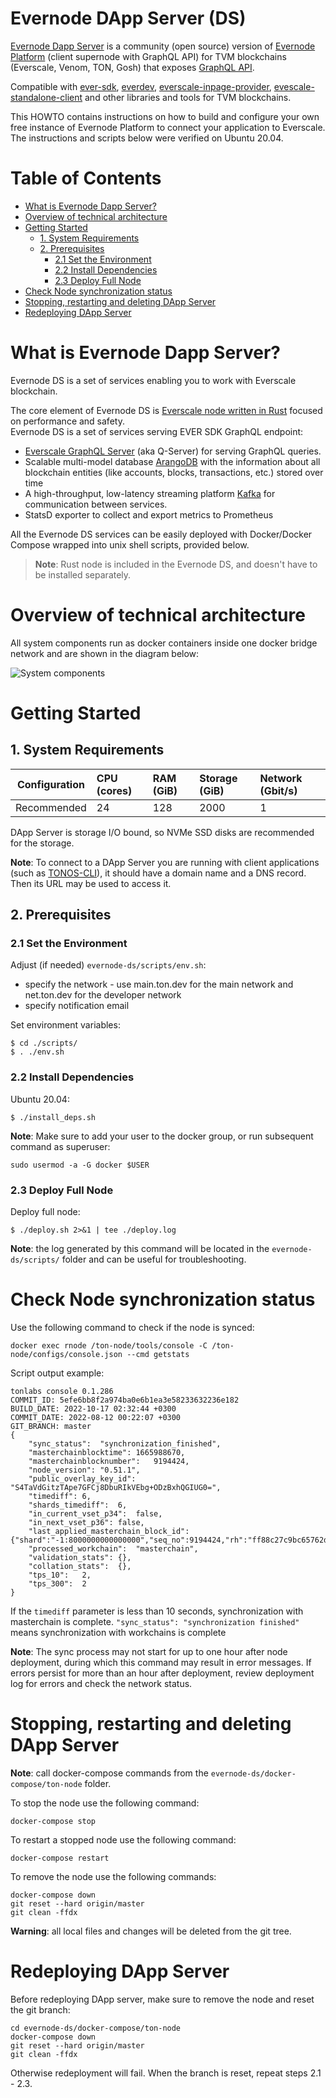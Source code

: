# Evernode DApp Server (DS)
[Evernode Dapp Server](https://docs.evercloud.dev/products/dapp-server-ds) is a community (open source) version of [Evernode Platform](https://docs.evercloud.dev/) (client supernode with GraphQL API) for TVM blockchains (Everscale, Venom, TON, Gosh)  that exposes [GraphQL API](https://docs.evercloud.dev/reference/graphql-api).


Compatible with [ever-sdk](https://github.com/tonlabs/ever-sdk), [everdev](https://github.com/tonlabs/everdev), [everscale-inpage-provider](https://github.com/broxus/everscale-inpage-provider), [evescale-standalone-client](https://github.com/broxus/everscale-inpage-provider) and other libraries and tools for TVM blockchains. 

This HOWTO contains instructions on how to build and configure your own free instance of Evernode Platform to connect your application to Everscale. The instructions and scripts below were verified on Ubuntu 20.04.

# Table of Contents
- [What is Evernode Dapp Server?](#what-is-evernode-dapp-server)
- [Overview of technical architecture](#overview-of-technical-architecture)
- [Getting Started](#getting-started)
  - [1. System Requirements](#1-system-requirements)
  - [2. Prerequisites](#2-prerequisites)
    - [2.1 Set the Environment](#21-set-the-environment)
    - [2.2 Install Dependencies](#22-install-dependencies)
    - [2.3 Deploy Full Node](#23-deploy-full-node)
- [Check Node synchronization status](#Check-Node-synchronization-status)
- [Stopping, restarting and deleting DApp Server](#stopping-restarting-and-deleting-dapp-server)
- [Redeploying DApp Server](#redeploying-dapp-server)

# What is Evernode Dapp Server?

Evernode DS is a set of services enabling you to work with Everscale blockchain.

The core element of Evernode DS is [Everscale node written in Rust](https://github.com/tonlabs/ton-labs-node) focused on performance and safety.\
Evernode DS is a set of services serving EVER SDK GraphQL endpoint:
 - [Everscale GraphQL Server](https://github.com/tonlabs/ton-q-server) (aka Q-Server) for serving GraphQL queries.
 -  Scalable multi-model database [ArangoDB](https://www.arangodb.com/documentation/) with the information about all blockchain entities (like accounts, blocks, transactions, etc.) stored over time
 - A high-throughput, low-latency streaming platform [Kafka](https://kafka.apache.org/documentation/) for communication between services.
 - StatsD exporter to collect and export metrics to Prometheus 

All the Evernode DS services can be easily deployed with Docker/Docker Compose wrapped into unix shell scripts, provided below.

> **Note**: Rust node is included in the Evernode DS, and doesn't have to be installed separately.

# Overview of technical architecture

All system components run as docker containers inside one docker bridge network and are shown in the diagram below:

![System components](./docs/system_components.svg)

# Getting Started

## 1. System Requirements
| Configuration | CPU (cores) | RAM (GiB) | Storage (GiB) | Network (Gbit/s)|
|---|:---|:---|:---|:---|
| Recommended |24|128|2000|1| 

DApp Server is storage I/O bound, so NVMe SSD disks are recommended for the storage.

**Note**: To connect to a DApp Server you are running with client applications (such as [TONOS-CLI](https://github.com/tonlabs/tonos-cli#21-set-the-network-and-parameter-values)), it should have a domain name and a DNS record. Then its URL may be used to access it.

## 2. Prerequisites
### 2.1 Set the Environment
Adjust (if needed) `evernode-ds/scripts/env.sh`:
- specify the network - use main.ton.dev for the main network and net.ton.dev for the developer network
- specify notification email

Set environment variables:

    $ cd ./scripts/
    $ . ./env.sh 


### 2.2 Install Dependencies
Ubuntu 20.04:

    $ ./install_deps.sh
    
**Note**: Make sure to add your user to the docker group, or run subsequent command as superuser:


    sudo usermod -a -G docker $USER


### 2.3 Deploy Full Node
Deploy full node:

    $ ./deploy.sh 2>&1 | tee ./deploy.log


**Note**: the log generated by this command will be located in the `evernode-ds/scripts/` folder and can be useful for troubleshooting.

# Check Node synchronization status

Use the following command to check if the node is synced:

    docker exec rnode /ton-node/tools/console -C /ton-node/configs/console.json --cmd getstats

Script output example:
```
tonlabs console 0.1.286
COMMIT_ID: 5efe6bb8f2a974ba0e6b1ea3e58233632236e182
BUILD_DATE: 2022-10-17 02:32:44 +0300
COMMIT_DATE: 2022-08-12 00:22:07 +0300
GIT_BRANCH: master
{
	"sync_status":	"synchronization_finished",
	"masterchainblocktime":	1665988670,
	"masterchainblocknumber":	9194424,
	"node_version":	"0.51.1",
	"public_overlay_key_id":	"S4TaVdGitzTApe7GFCj8DbuRIkVEbg+ODzBxhQGIUG0=",
	"timediff":	6,
	"shards_timediff":	6,
	"in_current_vset_p34":	false,
	"in_next_vset_p36":	false,
	"last_applied_masterchain_block_id":	{"shard":"-1:8000000000000000","seq_no":9194424,"rh":"ff88c27c9bc65762da222d6c14a163a96f7c74b65d1930735e23266a3b07ee8b","fh":"208bf95293feec1afdfdbd65a63c5f3ac4cd6a6fa15ac9e4e88fbfbd6a883edc"},
	"processed_workchain":	"masterchain",
	"validation_stats":	{},
	"collation_stats":	{},
	"tps_10":	2,
	"tps_300":	2
}
```
If the `timediff` parameter is less than 10 seconds, synchronization with masterchain is complete.
`"sync_status": "synchronization finished"` means synchronization with workchains is complete

**Note**: The sync process may not start for up to one hour after node deployment, during which this command may result in error messages. If errors persist for more than an hour after deployment, review deployment log for errors and check the network status.


# Stopping, restarting and deleting DApp Server

**Note**: call docker-compose commands from the `evernode-ds/docker-compose/ton-node` folder.
    
To stop the node use the following command:

    docker-compose stop

To restart a stopped node use the following command:
    
    docker-compose restart

To remove the node use the following commands:
    
    docker-compose down
    git reset --hard origin/master
    git clean -ffdx
    
**Warning**: all local files and changes will be deleted from the git tree.

# Redeploying DApp Server

Before redeploying DApp server, make sure to remove the node and reset the git branch:
    
    cd evernode-ds/docker-compose/ton-node
    docker-compose down
    git reset --hard origin/master
    git clean -ffdx

Otherwise redeployment will fail.
When the branch is reset, repeat steps 2.1 - 2.3.
